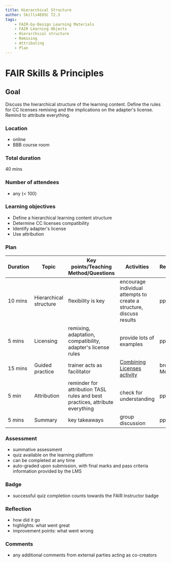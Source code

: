 ```yaml
---
title: Hierarchical Structure
author: Skills4EOSC T2.3
tags: 
    - FAIR-by-Design Learning Materials
    - FAIR Learning Objects
    - Hierarchical structure
    - Remixing
    - Attributing
    - Plan
---
```


# FAIR Skills & Principles

## Goal

Discuss the hierarchical structure of the learning content. Define the rules for CC licenses remixing and the implications on the adapter's license. Remind to attribute everything.

### Location
- online
- BBB course room

### Total duration
40 mins

### Number of attendees
- any (< 100)

### Learning objectives
- Define a hierarchical learning content structure 
- Determine CC licenses compatibility
- Identify adapter's license
- Use attribution

### Plan
| **Duration** | **Topic**              | **Key points/Teaching Method/Questions**                                     | **Activities**                                                                               | **Resources**  |
|--------------|------------------------|------------------------------------------------------------------------------|----------------------------------------------------------------------------------------------|----------------|
| 10 mins       | Hierarchical structure | flexibility is key                                                           | encourage individual attempts to create a structure, discuss results                                                | pptx           |
| 5 mins       | Licensing              | remixing, adaptation, compatibility, adapter's license rules                 | provide lots of examples                                                                     | pptx, urls     |
| 15 mins      | Guided practice        | trainer acts as facilitator                                                  | [Combining Licenses activity](./Activities/Assessing%20FAIRness%20of%20Learning%20Materials.md) | browser, Menti |
| 5 min        | Attribution            | reminder for attribution TASL rules and best practices, attribute everything | check for understanding                                                                      | pptx           |
| 5 mins       | Summary                | key takeaways                                                                | group discussion                                                                             | pptx           |
### Assessment
- summative assessment
- quiz available on the learning platform
- can be completed at any time
- auto-graded upon submission, with final marks and pass criteria information provided by the LMS

### Badge
- successful quiz completion counts towards the FAIR Instructor badge

### Reflection
- how did it go
- highlights: what went great
- improvement points: what went wrong

### Comments
- any additional comments from external parties acting as co-creators
